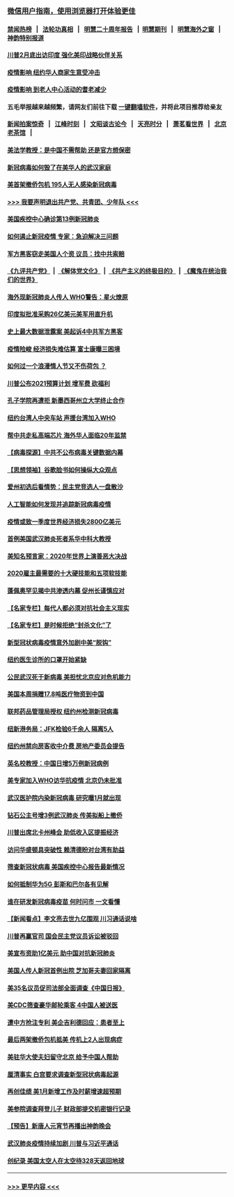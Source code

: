 ### [微信用户指南，使用浏览器打开体验更佳](https://github.com/gfw-breaker/banned-news1/blob/master/indexes/wechat-guide.md?t=0)
#### [禁闻热榜](热点新闻.md?t=0)  &nbsp;&nbsp;|&nbsp;&nbsp; [法轮功真相](https://github.com/gfw-breaker/truth/blob/master/README.md?t=0) &nbsp;&nbsp;|&nbsp;&nbsp; [明慧二十周年报告](https://github.com/gfw-breaker/mh-reports/blob/master/README.md?t=0) &nbsp;&nbsp;|&nbsp;&nbsp;[明慧期刊](https://github.com/gfw-breaker/mh-qikan) &nbsp;&nbsp;|&nbsp;&nbsp; [明慧海外之窗](https://github.com/gfw-breaker/mh-news/blob/master/README.md?t=0) &nbsp;&nbsp;|&nbsp;&nbsp; [神韵特别报道](https://github.com/gfw-breaker/mh-news/blob/master/shenyun.md?t=0)
#### [川普2月底出访印度 强化美印战略伙伴关系](../pages/nsc412/n11860557.md?t=02111811) 
#### [疫情影响  纽约华人商家生意受冲击](../pages/nsc412/n11860284.md?t=02111811) 
#### [疫情影响  到老人中心活动的耆老减少](../pages/nsc412/n11860199.md?t=02111811) 
#### 五毛举报越来越频繁，请网友们前往下载 [一键翻墙软件](https://github.com/gfw-breaker/ssr-accounts)，并将此项目推荐给亲友
#### [新闻拍案惊奇](https://github.com/gfw-breaker/banned-news1/blob/master/pages/link4.md) &nbsp;&nbsp;|&nbsp;&nbsp; [江峰时刻](https://github.com/gfw-breaker/banned-news1/blob/master/pages/link4.md) &nbsp;&nbsp;|&nbsp;&nbsp; [文昭谈古论今](https://github.com/gfw-breaker/banned-news1/blob/master/pages/link4.md) &nbsp;&nbsp;|&nbsp;&nbsp; [天亮时分](https://github.com/gfw-breaker/banned-news1/blob/master/pages/link4.md) &nbsp;&nbsp;|&nbsp;&nbsp; [萧茗看世界](https://github.com/gfw-breaker/banned-news1/blob/master/pages/link4.md) &nbsp;&nbsp;|&nbsp;&nbsp; [北京老茶馆](https://github.com/gfw-breaker/banned-news1/blob/master/pages/link4.md) &nbsp;&nbsp;|&nbsp;&nbsp; 
#### [美法学教授：是中国不需帮助 还是官方想保密](../pages/nsc412/n11859492.md?t=02111811) 
#### [新冠病毒如何毁了在美华人的武汉家庭](../pages/nsc412/n11859524.md?t=02111811) 
#### [美首架撤侨包机 195人无人感染新冠病毒](../pages/nsc412/n11859908.md?t=02111811) 
#### [>>> 我要声明退出共产党、共青团、少年队 <<<](https://github.com/begood0513/goodnews/blob/master/quit/letter.md) 
#### [美国疾控中心确诊第13例新冠肺炎](../pages/nsc412/n11859966.md?t=02111811) 
#### [如何遏止新冠疫情 专家：急迫解决三问题](../pages/nsc412/n11859685.md?t=02111811) 
#### [军方黑客窃走美国人个资 议员：找中共索赔](../pages/nsc412/n11859371.md?t=02111811) 
#### [《九评共产党》](https://github.com/begood0513/9ping.md/blob/master/README.md) &nbsp;|&nbsp; [《解体党文化》](../../../../jtdwh.md/blob/master/README.md)  &nbsp;|&nbsp; [《共产主义的终极目的》](../../../../gczydzjmd.md/blob/master/README.md) &nbsp;|&nbsp; [《魔鬼在统治我们的世界》](../../../../mgztzwmdsj.md/blob/master/README.md) 
#### [海外现新冠肺炎人传人 WHO警告：星火燎原](../pages/nsc412/n11859252.md?t=02111811) 
#### [印度拟批准采购26亿美元美军用直升机](../pages/nsc412/n11859143.md?t=02111811) 
#### [史上最大数据泄露案 美起诉4中共军方黑客](../pages/nsc412/n11859115.md?t=02111811) 
#### [疫情险峻 经济损失难估算 富士康曝三困境](../pages/nsc412/n11859120.md?t=02111811) 
#### [如何过一个浪漫情人节又不伤荷包 ？](../pages/nsc412/n11858969.md?t=02111811) 
#### [川普公布2021预算计划 增军费 砍福利](../pages/nsc412/n11859012.md?t=02111811) 
#### [孔子学院再遭拒 新墨西哥州立大学终止合作](../pages/nsc412/n11858661.md?t=02111811) 
#### [纽约台湾人中央车站  声援台湾加入WHO](../pages/nsc412/n11857757.md?t=02111811) 
#### [帮中共走私高端芯片 海外华人面临20年监禁](../pages/nsc412/n11855016.md?t=02111811) 
#### [【病毒探源】中共不公布病毒关键数据内幕](../pages/nsc412/n11856584.md?t=02111811) 
#### [【思想领袖】谷歌脸书如何操纵大众观点](../pages/nsc412/n11680874.md?t=02111811) 
#### [爱州初选后看情势：民主党竞选人一盘散沙](../pages/nsc412/n11856557.md?t=02111811) 
#### [人工智能如何发现并追踪新冠病毒疫情](../pages/nsc412/n11856398.md?t=02111811) 
#### [疫情或致一季度世界经济损失2800亿美元](../pages/nsc412/n11855639.md?t=02111811) 
#### [首例美国武汉肺炎死者系华中科大教授](../pages/nsc412/n11855500.md?t=02111811) 
#### [美知名预言家：2020年世界上演善恶大决战](../pages/nsc412/n11855418.md?t=02111811) 
#### [2020雇主最需要的十大硬技能和五项软技能](../pages/nsc412/n11850953.md?t=02111811) 
#### [蓬佩奥罕见揭中共渗透内幕 促州长谨慎应对](../pages/nsc412/n11854685.md?t=02111811) 
#### [【名家专栏】每代人都必须对抗社会主义现实](../pages/nsc412/n11831412.md?t=02111811) 
#### [【名家专栏】是时候拒绝“封杀文化”了](../pages/nsc412/n11814093.md?t=02111811) 
#### [新型冠状病毒疫情意外加剧中美“脱钩”](../pages/nsc412/n11854475.md?t=02111811) 
#### [纽约医生诊所的口罩开始紧缺](../pages/nsc412/n11853364.md?t=02111811) 
#### [公民武汉死于新病毒 美担忧北京应对危机能力](../pages/nsc412/n11854331.md?t=02111811) 
#### [美国本周捐赠17.8吨医疗物资到中国](../pages/nsc412/n11854269.md?t=02111811) 
#### [联邦药品管理局授权  纽约州检测新冠病毒](../pages/nsc412/n11853371.md?t=02111811) 
#### [纽新港务局：JFK检验6千余人  隔离5人](../pages/nsc412/n11853366.md?t=02111811) 
#### [纽约州禁向房客收中介费  房地产委员会提告](../pages/nsc412/n11853360.md?t=02111811) 
#### [英名校教授：中国日增5万例新冠病例](../pages/nsc412/n11854174.md?t=02111811) 
#### [美专家加入WHO访华抗疫情 北京仍未批准](../pages/nsc412/n11854043.md?t=02111811) 
#### [武汉医护院内染新冠病毒 研究曝1月就出现](../pages/nsc412/n11852928.md?t=02111811) 
#### [钻石公主号增3例武汉肺炎 传美拟船上撤侨](../pages/nsc412/n11853240.md?t=02111811) 
#### [川普出席北卡州峰会 助低收入区提振经济](../pages/nsc412/n11853232.md?t=02111811) 
#### [访问华盛顿具突破性 赖清德盼对台湾有助益](../pages/nsc412/n11853129.md?t=02111811) 
#### [筛查新冠状病毒 美国疾控中心报告最新情况](../pages/nsc412/n11853070.md?t=02111811) 
#### [如何抵制华为5G 彭斯和巴尔各有见解](../pages/nsc412/n11852535.md?t=02111811) 
#### [谁在研发新冠病毒疫苗 何时问市 一文看懂](../pages/nsc412/n11852840.md?t=02111811) 
#### [【新闻看点】李文亮去世九亿围观 川习通话说啥](../pages/nsc412/n11852360.md?t=02111811) 
#### [川普再赢官司 国会民主党议员诉讼被驳回](../pages/nsc412/n11852287.md?t=02111811) 
#### [美宣布资助1亿美元 助中国对抗新冠肺炎](../pages/nsc412/n11852531.md?t=02111811) 
#### [美国人传人新冠首例出院 芝加哥夫妻回家隔离](../pages/nsc412/n11852452.md?t=02111811) 
#### [美35名议员促司法部全面调查《中国日报》](../pages/nsc412/n11852435.md?t=02111811) 
#### [美CDC筛查豪华邮轮乘客 4中国人被送医](../pages/nsc412/n11852085.md?t=02111811) 
#### [遭中方抢注专利 美企吉利德回应：患者至上](../pages/nsc412/n11852037.md?t=02111811) 
#### [最后两架撤侨包机抵美 传机上2人出现病症](../pages/nsc412/n11852173.md?t=02111811) 
#### [美驻华大使夫妇留守北京 给予中国人帮助](../pages/nsc412/n11852165.md?t=02111811) 
#### [厘清事实 白宫要求调查新型冠状病毒起源](../pages/nsc412/n11852106.md?t=02111811) 
#### [再创佳绩 美1月新增工作及时薪增速超预期](../pages/nsc412/n11852174.md?t=02111811) 
#### [美参院调查拜登儿子 财政部提交机密银行记录](../pages/nsc412/n11851808.md?t=02111811) 
#### [【预告】新唐人元宵节再播出神韵晚会](../pages/nsc412/n11843192.md?t=02111811) 
#### [武汉肺炎疫情持续加剧 川普与习近平通话](../pages/nsc412/n11851613.md?t=02111811) 
#### [创纪录 美国太空人在太空待328天返回地球](../pages/nsc412/n11851266.md?t=02111811) 

----
#### [ >>> 更早内容 <<< ](../indexes/nsc412-earlier.md)
